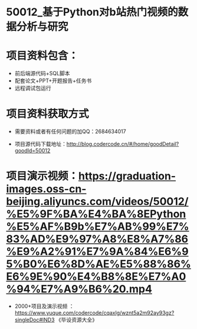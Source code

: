  #  50012_基于Python对b站热门视频的数据分析与研究
 
 #  项目资料包含：
 *  前后端源代码+SQL脚本
 *  配套论文+PPT+开题报告+任务书
 *  远程调试包运行

 #  项目资料获取方式
 *  需要资料或者有任何问题的加QQ：2684634017

 *  项目源代码下载地址：http://blog.codercode.cn/#/home/goodDetail?goodId=50012
   
 #  项目演示视频：https://graduation-images.oss-cn-beijing.aliyuncs.com/videos/50012/%E5%9F%BA%E4%BA%8EPython%E5%AF%B9b%E7%AB%99%E7%83%AD%E9%97%A8%E8%A7%86%E9%A2%91%E7%9A%84%E6%95%B0%E6%8D%AE%E5%88%86%E6%9E%90%E4%B8%8E%E7%A0%94%E7%A9%B6%20.mp4
          
 *  2000+项目及演示视频 ：https://www.yuque.com/codercode/cqaxlg/wznt5a2m92ay93gz?singleDoc#lND3 《毕设资源大全》
   
